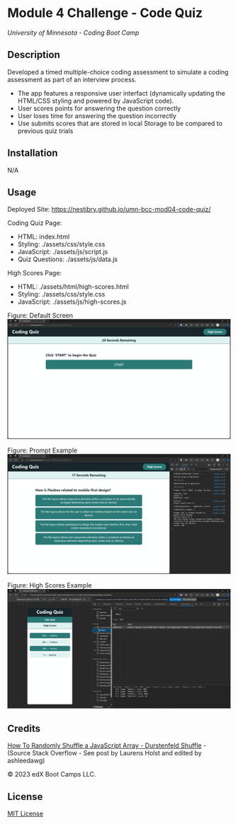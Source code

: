 # Module 4 Challenge - Code Quiz
*University of Minnesota - Coding Boot Camp*

## Description
Developed a timed multiple-choice coding assessment to simulate a coding assessment as part of an interview process.
- The app features a responsive user interfact (dynamically updating the HTML/CSS styling and powered by JavaScript code). 
- User scores points for answering the question correctly
- User loses time for answering the question incorrectly
- Use submits scores that are stored in local Storage to be compared to previous quiz trials

## Installation

N/A

## Usage

Deployed Site: https://nestibry.github.io/umn-bcc-mod04-code-quiz/

Coding Quiz Page: 
- HTML: index.html
- Styling: ./assets/css/style.css
- JavaScript: ./assets/js/script.js
- Quiz Questions: ./assets/js/data.js

High Scores Page:
- HTML: ./assets/html/high-scores.html
- Styling: ./assets/css/style.css
- JavaScript: ./assets/js/high-scores.js


Figure: Default Screen
![Default Screen](./assets/images/default-screen-demo.png)

Figure: Prompt Example
![Prompt Example](./assets/images/quiz-demo.png)
 
Figure: High Scores Example
![High Scores Example](./assets/images/high-scores-demo.png)



## Credits
[How To Randomly Shuffle a JavaScript Array - Durstenfeld Shuffle](https://stackoverflow.com/questions/2450954/how-to-randomize-shuffle-a-javascript-array) -  (Source Stack Overflow - See post by Laurens Holst and edited by ashleedawg)

© 2023 edX Boot Camps LLC.

## License

[MIT License](https://choosealicense.com/licenses/mit/)


